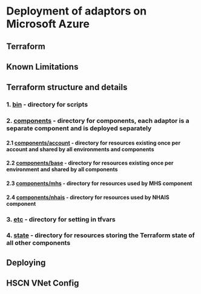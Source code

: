 # Deployment of adaptors on Microsoft Azure

## Terraform

## Known Limitations

## Terraform structure and details

### 1. [bin](bin) - directory for scripts

### 2. [components](components) - directory for components, each adaptor is a separate component and is deployed separately

#### 2.1 [components/account](components/account) - directory for resources existing once per account and shared by all environments and components

#### 2.2 [components/base](components/base) - directory for resources existing once per environment and shared by all components

#### 2.3 [components/mhs](components/mhs) - directory for resources used by MHS component

#### 2.4 [components/nhais](components/nhais) - directory for resources used by NHAIS component

### 3. [etc](etc) - directory for setting in tfvars

### 4. [state](state) - directory for resources storing the Terraform state of all other components

## Deploying

## HSCN VNet Config
